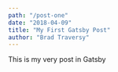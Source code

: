 ```yaml
---
path: "/post-one"
date: "2018-04-09"
title: "My First Gatsby Post"
author: "Brad Traversy"
---
```


This is my very post in Gatsby
